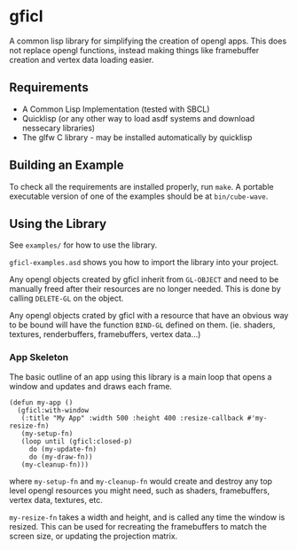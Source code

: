 # gficl

A common lisp library for simplifying the creation of opengl apps.
This does not replace opengl functions, instead making things like
framebuffer creation and vertex data loading easier.

## Requirements

* A Common Lisp Implementation (tested with SBCL)
* Quicklisp (or any other way to load asdf systems and download nessecary libraries)
* The glfw C library - may be installed automatically by quicklisp

## Building an Example 

To check all the requirements are installed properly, run `make`.
A portable executable version of one of the examples should be at `bin/cube-wave`.

## Using the Library

See `examples/` for how to use the library.

`gficl-examples.asd` shows you how to import the library into your project.

Any opengl objects created by gficl inherit from `GL-OBJECT` and need to be
manually freed after their resources are no longer needed. 
This is done by calling `DELETE-GL` on the object.

Any opengl objects crated by gficl with a resource that have an obvious way
to be bound will have the function `BIND-GL` defined on them. 
(ie. shaders, textures, renderbuffers, framebuffers, vertex data...)

### App Skeleton

The basic outline of an app using this library is a main loop that opens a 
window and updates and draws each frame.

```
(defun my-app ()
  (gficl:with-window
   (:title "My App" :width 500 :height 400 :resize-callback #'my-resize-fn)
   (my-setup-fn)
   (loop until (gficl:closed-p)
	 do (my-update-fn)
	 do (my-draw-fn))
   (my-cleanup-fn)))
```

where `my-setup-fn` and `my-cleanup-fn` would create and destroy any top level opengl resources
you might need, such as shaders, framebuffers, vertex data, textures, etc.

`my-resize-fn` takes a width and height, and is called any time the window is resized. 
This can be used for recreating the framebuffers to match the screen size, or updating
the projection matrix.
